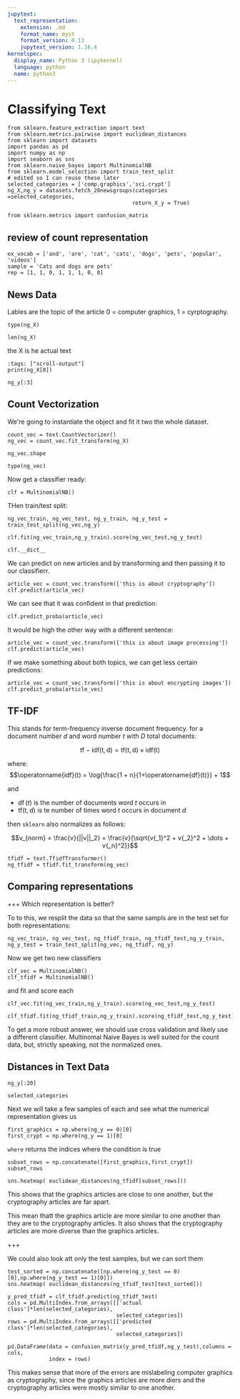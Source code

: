 ```yaml
---
jupytext:
  text_representation:
    extension: .md
    format_name: myst
    format_version: 0.13
    jupytext_version: 1.16.4
kernelspec:
  display_name: Python 3 (ipykernel)
  language: python
  name: python3
---
```


# Classifying Text


```{code-cell} ipython3
from sklearn.feature_extraction import text
from sklearn.metrics.pairwise import euclidean_distances
from sklearn import datasets
import pandas as pd
import numpy as np
import seaborn as sns
from sklearn.naive_bayes import MultinomialNB
from sklearn.model_selection import train_test_split
# edited so I can reuse these later
selected_categories = ['comp.graphics','sci.crypt']
ng_X,ng_y = datasets.fetch_20newsgroups(categories =selected_categories,
                                       return_X_y = True)

from sklearn.metrics import confusion_matrix
```

## review of count representation

```{code-cell} ipython3
ex_vocab = ['and', 'are', 'cat', 'cats', 'dogs', 'pets', 'popular', 'videos']
sample = 'Cats and dogs are pets'
rep = [1, 1, 0, 1, 1, 1, 0, 0]
```

## News Data

Lables are the topic of the article 0 = computer graphics, 1 = cyrptography.

```{code-cell} ipython3
type(ng_X)
```

```{code-cell} ipython3
len(ng_X)
```

the X is he actual text
```{code-cell} ipython3
:tags: ["scroll-output"]
print(ng_X[0])
```

```{code-cell} ipython3
ng_y[:3]
```

## Count Vectorization
We're going to instantiate the object and fit it two the whole dataset.
```{code-cell} ipython3
count_vec = text.CountVectorizer()
ng_vec = count_vec.fit_transform(ng_X)
```

```{code-cell} ipython3
ng_vec.shape
```

```{code-cell} ipython3
type(ng_vec)
```

Now get a classifier ready:

```{code-cell} ipython3
clf = MultinomialNB()
```

THen train/test split:

```{code-cell} ipython3
ng_vec_train, ng_vec_test, ng_y_train, ng_y_test = train_test_split(ng_vec,ng_y)
```

```{code-cell} ipython3
clf.fit(ng_vec_train,ng_y_train).score(ng_vec_test,ng_y_test)
```

```{code-cell} ipython3
clf.__dict__
```

We can predict on new articles and by transforming and then passing it to our classifierr. 
```{code-cell} ipython3
article_vec = count_vec.transform(['this is about cryptography'])
clf.predict(article_vec)
```

We can see that it was confident in that prediction:
```{code-cell} ipython3
clf.predict_proba(article_vec)
```

It would be high the other way with a different sentence:

```{code-cell} ipython3
article_vec = count_vec.transform(['this is about image processing'])
clf.predict(article_vec)
```

If we make something about both topics, we  can get less certain predictions:

```{code-cell} ipython3
article_vec = count_vec.transform(['this is about encrypting images'])
clf.predict_proba(article_vec)
```

## TF-IDF

This stands for term-frequency inverse document frequency. for a document number $d$ and word number $t$ with $D$ total documents:

$$\operatorname{tf-idf(t,d)}=\operatorname{tf(t,d)} \times \operatorname{idf(t)}$$

where:
$$\operatorname{idf}(t) = \log{\frac{1 + n}{1+\operatorname{df}(t)}} + 1$$

and
- $\operatorname{df}(t)$ is the number of documents word $t$ occurs in
- $\operatorname{tf(t,d)}$ is te number of times word $t$ occurs in document $d$



then `sklearn` also normalizes as follows:

$$v_{norm} = \frac{v}{||v||_2} = \frac{v}{\sqrt{v{_1}^2 +
v{_2}^2 + \dots + v{_n}^2}}$$

```{code-cell} ipython3
tfidf = text.TfidfTransformer()
ng_tfidf = tfidf.fit_transform(ng_vec)
```


## Comparing representations

+++
Which representation is better?

To to this, we resplit the data so that the same sampls are in the test set for both representations:

```{code-cell} ipython3
ng_vec_train, ng_vec_test, ng_tfidf_train, ng_tfidf_test,ng_y_train, ng_y_test = train_test_split(ng_vec, ng_tfidf, ng_y)
```

Now we get two new classifiers
```{code-cell} ipython3
clf_vec = MultinomialNB()
clf_tfidf = MultinomialNB()
```

and fit and score each
```{code-cell} ipython3
clf_vec.fit(ng_vec_train,ng_y_train).score(ng_vec_test,ng_y_test)
```

```{code-cell} ipython3
clf_tfidf.fit(ng_tfidf_train,ng_y_train).score(ng_tfidf_test,ng_y_test)
```

To get a more robust answer, we should use cross validation and likely use a different classifier.  Multinomal Naive Bayes is well suited for the count data, but, strictly speaking, not the normalized ones. 



## Distances in Text Data

```{code-cell} ipython3
ng_y[:20]
```

```{code-cell} ipython3
selected_categories
```

Next we will take a few samples of each and see what the numerical representation gives us

```{code-cell} ipython3
first_graphics = np.where(ng_y == 0)[0]
first_crypt = np.where(ng_y == 1)[0]
```

`where` returns the indices where the condition is true

```{code-cell} ipython3
subset_rows = np.concatenate([first_graphics,first_crypt])
subset_rows
```

```{code-cell} ipython3
sns.heatmap( euclidean_distances(ng_tfidf[subset_rows]))
```

This shows that the graphics articles are close to one another, but the cryptography articles are far apart. 

This mean thatt the graphics article are more similar to one another than they are to the cryptography articles.  It also shows that the cryptography articles are more diverse than the graphics articles. 

+++

We could also look att only the test samples, but we can sort them

```{code-cell} ipython3
test_sorted = np.concatenate([np.where(ng_y_test == 0)[0],np.where(ng_y_test == 1)[0]])
sns.heatmap( euclidean_distances(ng_tfidf_test[test_sorted]))
```

```{code-cell} ipython3
y_pred_tfidf = clf_tfidf.predict(ng_tfidf_test)
cols = pd.MultiIndex.from_arrays([['actual class']*len(selected_categories),
                                  selected_categories])
rows = pd.MultiIndex.from_arrays([['predicted class']*len(selected_categories),
                                  selected_categories])

pd.DataFrame(data = confusion_matrix(y_pred_tfidf,ng_y_test),columns = cols,
             index = rows)
```

This makes sense that more of the errors are mislabeling computer graphics as cryptography, since the graphics articles are more diers and the cryptography articles were mostly similar to one another. 

```{code-cell} ipython3

```
